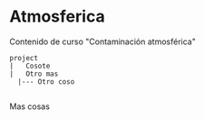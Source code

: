 # Atmosferica
Contenido de curso "Contaminación atmosférica"

```
project
|   Cosote
|   Otro mas
  |--- Otro coso


```
Mas cosas
